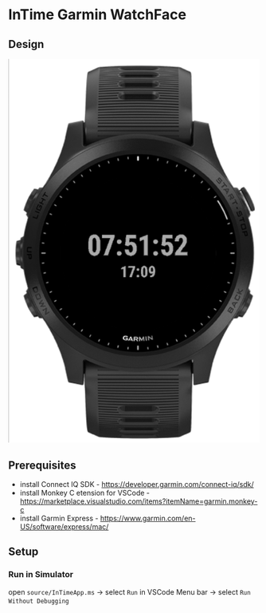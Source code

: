 # InTime Garmin WatchFace

## Design 

![design photo](/design.png)

## Prerequisites

* install Connect IQ SDK - https://developer.garmin.com/connect-iq/sdk/
* install Monkey C etension for VSCode - https://marketplace.visualstudio.com/items?itemName=garmin.monkey-c
* install Garmin Express - https://www.garmin.com/en-US/software/express/mac/

## Setup 

### Run in Simulator

open ```source/InTimeApp.ms``` -> select ```Run``` in VSCode Menu bar -> select ```Run Without Debugging```